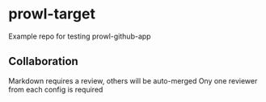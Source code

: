 # prowl-target

Example repo for testing prowl-github-app

## Collaboration

Markdown requires a review, others will be auto-merged
Ony one reviewer from each config is required

